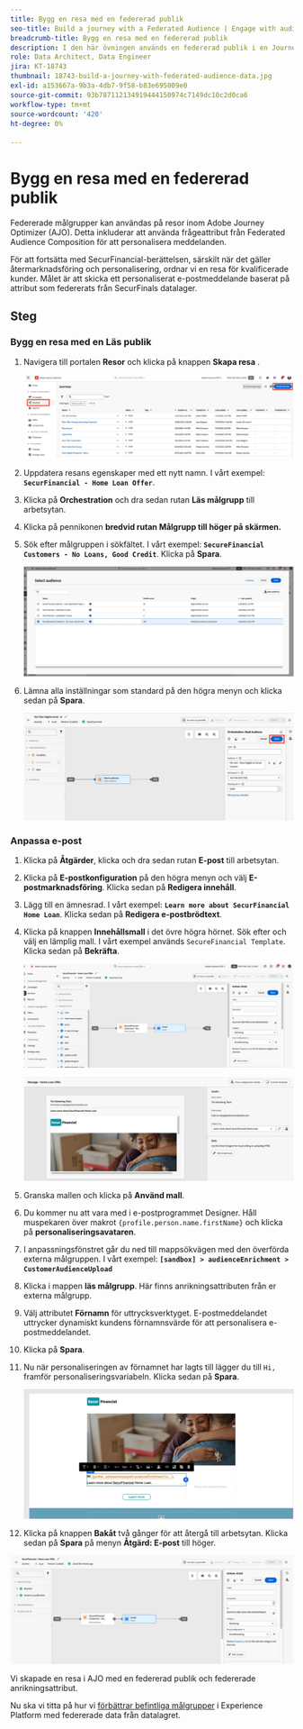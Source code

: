 ```yaml
---
title: Bygg en resa med en federerad publik
seo-title: Build a journey with a Federated Audience | Engage with audiences directly from your data warehouse using Federated Audience Composition
breadcrumb-title: Bygg en resa med en federerad publik
description: I den här övningen används en federerad publik i en Journey Optimizer-resa.
role: Data Architect, Data Engineer
jira: KT-18743
thumbnail: 18743-build-a-journey-with-federated-audience-data.jpg
exl-id: a153667a-9b3a-4db7-9f58-b83e695009e0
source-git-commit: 93b787112134919444150974c7149dc10c2d0ca6
workflow-type: tm+mt
source-wordcount: '420'
ht-degree: 0%

---
```


# Bygg en resa med en federerad publik

Federerade målgrupper kan användas på resor inom Adobe Journey Optimizer (AJO). Detta inkluderar att använda frågeattribut från Federated Audience Composition för att personalisera meddelanden.

För att fortsätta med SecurFinancial-berättelsen, särskilt när det gäller återmarknadsföring och personalisering, ordnar vi en resa för kvalificerade kunder. Målet är att skicka ett personaliserat e-postmeddelande baserat på attribut som federerats från SecurFinals datalager.

## Steg

### Bygg en resa med en Läs publik

1. Navigera till portalen **Resor** och klicka på knappen **Skapa resa** .

   ![skapa-en-resa](assets/create-journey.png)

2. Uppdatera resans egenskaper med ett nytt namn. I vårt exempel: **`SecurFinancial - Home Loan Offer`**.

3. Klicka på **Orchestration** och dra sedan rutan **Läs målgrupp** till arbetsytan.

4. Klicka på pennikonen **bredvid rutan Målgrupp till höger på skärmen.**

5. Sök efter målgruppen i sökfältet. I vårt exempel: **`SecureFinancial Customers - No Loans, Good Credit`**. Klicka på **Spara**.

   ![skapa-en-resa](assets/select-audience.png)

6. Lämna alla inställningar som standard på den högra menyn och klicka sedan på **Spara**.

   ![save-målgruppsinställningar](assets/save-audience-settings.png)

### Anpassa e-post

1. Klicka på **Åtgärder**, klicka och dra sedan rutan **E-post** till arbetsytan.

2. Klicka på **E-postkonfiguration** på den högra menyn och välj **E-postmarknadsföring**. Klicka sedan på **Redigera innehåll**.

3. Lägg till en ämnesrad. I vårt exempel: **`Learn more about SecurFinancial Home Loan`**. Klicka sedan på **Redigera e-postbrödtext**.

4. Klicka på knappen **Innehållsmall** i det övre högra hörnet. Sök efter och välj en lämplig mall. I vårt exempel används `SecureFinancial Template`. Klicka sedan på **Bekräfta**.

   ![travel-email-config](assets/journey-email-config.png)

   ![resa-email-confirm](assets/journey-email-confirm.png)

5. Granska mallen och klicka på **Använd mall**.

6. Du kommer nu att vara med i e-postprogrammet Designer. Håll muspekaren över makrot `{profile.person.name.firstName}` och klicka på **personaliseringsavataren**.

7. I anpassningsfönstret går du ned till mappsökvägen med den överförda externa målgruppen. I vårt exempel: **`[sandbox] > audienceEnrichment > CustomerAudienceUpload`**

8. Klicka i mappen **läs målgrupp**. Här finns anrikningsattributen från er externa målgrupp.

9. Välj attributet **Förnamn** för uttrycksverktyget. E-postmeddelandet uttrycker dynamiskt kundens förnamnsvärde för att personalisera e-postmeddelandet.

10. Klicka på **Spara**.

11. Nu när personaliseringen av förnamnet har lagts till lägger du till `Hi, ` framför personaliseringsvariabeln. Klicka sedan på **Spara**.

    ![resa-email-save](assets/journey-email-save.png)

12. Klicka på knappen **Bakåt** två gånger för att återgå till arbetsytan. Klicka sedan på **Spara** på menyn **Åtgärd: E-post** till höger.

   ![spara-slutresa](assets/save-final-journey.png)

Vi skapade en resa i AJO med en federerad publik och federerade anrikningsattribut.

Nu ska vi titta på hur vi [förbättrar befintliga målgrupper](federated-audience-composition.md) i Experience Platform med federerade data från datalagret.
